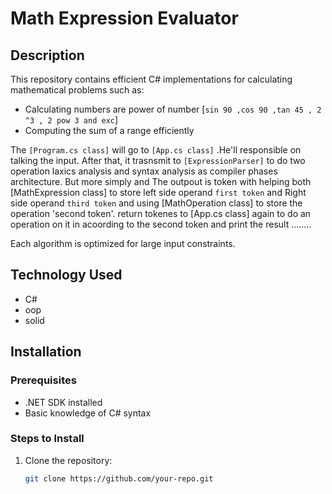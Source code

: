 # Math Expression Evaluator

## Description
This repository contains efficient C# implementations for calculating mathematical problems such as:
- Calculating numbers are power of number [`sin 90 ,cos 90 ,tan 45 , 2 ^3 , 2 pow 3 and exc`]
- Computing the sum of a range efficiently

The `[Program.cs class]` will go to `[App.cs class]` .He'll responsible on talking the input. After that, it trasnsmit to `[ExpressionParser]` to do
two operation laxics analysis and syntax analysis as compiler phases architecture. But more simply and The outpout is token with helping both
[MathExpression class] to store left side operand `first token`  and  Right side operand ` third token ` and using [MathOperation class] to
store the operation 'second token'.
return tokenes to [App.cs class] again to do an operation on it in acoording to the second token and print the result ........

Each algorithm is optimized for large input constraints.

## Technology Used
- C#
- oop
- solid


## Installation
### Prerequisites
- .NET SDK installed
- Basic knowledge of C# syntax

### Steps to Install
1. Clone the repository:
   ```sh
   git clone https://github.com/your-repo.git
